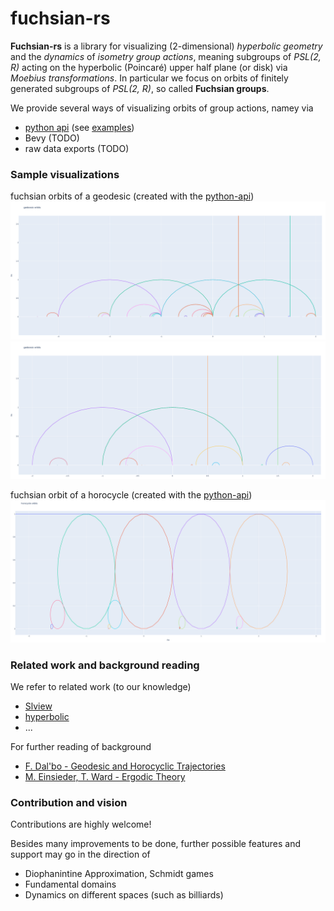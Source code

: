 # fuchsian-rs

<b> Fuchsian-rs</b> is a library for visualizing (2-dimensional) <i>hyperbolic geometry</i> and the <i>dynamics</i> of <i>isometry group actions</i>, meaning subgroups of <i>PSL(2, R)</i> acting on the hyperbolic (Poincaré) upper half plane (or disk) via <i>Moebius transformations</i>.
In particular we focus on orbits of finitely generated subgroups of <i>PSL(2, R)</i>, so called <b>Fuchsian groups</b>.

We provide several ways of visualizing orbits of group actions, namey via
- [python api](./python-api/README.md) (see [examples](./python-api/examples))
- Bevy (TODO)
- raw data exports (TODO)


### Sample visualizations

fuchsian orbits of a geodesic (created with the [python-api](./python-api/examples/geodesic_orbit.py))
![geodesic orbit](./samples/geodesic_orbit1.png)
![geodesic orbit](./samples/geodesic_orbit2.png)

fuchsian orbit of a horocycle (created with the [python-api](./python-api/examples/horocyclic_orbit.py))
![horocycle orbit](./samples/horocyclic_orbit1.png)


### Related work and background reading

We refer to related work (to our knowledge)
- [Slview](https://github.com/daviddumas/slview)
- [hyperbolic](https://github.com/cduck/hyperbolic)
- ...

For further reading of background
- [F. Dal'bo - Geodesic and Horocyclic Trajectories](https://link.springer.com/book/10.1007/978-0-85729-073-1)
- [M. Einsieder, T. Ward - Ergodic Theory](https://link.springer.com/book/10.1007/978-0-85729-021-2)


### Contribution and vision

Contributions are highly welcome!

Besides many improvements to be done, further possible features and support may go in the direction of
- Diophanintine Approximation, Schmidt games
- Fundamental domains
- Dynamics on different spaces (such as billiards)
